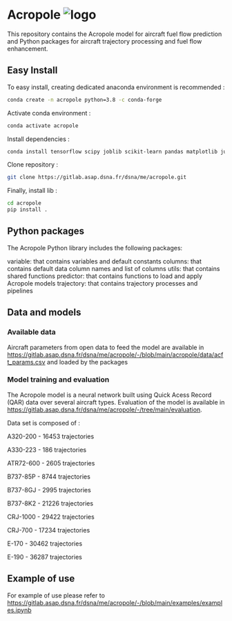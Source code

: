 # Acropole ![logo](https://gitlab.asap.dsna.fr/dsna/me/acropole/-/blob/main/logo.png)


This repository contains the Acropole model for aircraft fuel flow prediction and Python packages for aircraft trajectory processing and fuel flow enhancement.


## Easy Install

To easy install, creating dedicated anaconda environment is recommended :

```sh
conda create -n acropole python=3.8 -c conda-forge
```

Activate conda environment :

```sh
conda activate acropole
```

Install dependencies :

```sh
conda install tensorflow scipy joblib scikit-learn pandas matplotlib jupyter jinja2==3.0.3 
```

Clone repository :

```sh
git clone https://gitlab.asap.dsna.fr/dsna/me/acropole.git
```

Finally, install lib :


```sh
cd acropole
pip install .
```

## Python packages

The Acropole Python library includes the following packages:

variable: that contains variables and default constants
columns: that contains default data column names and list of columns
utils: that contains shared functions
predictor: that contains functions to load and apply Acropole models
trajectory: that contains trajectory processes and pipelines

## Data and models
### Available data

Aircraft parameters from open data to feed the model are available in https://gitlab.asap.dsna.fr/dsna/me/acropole/-/blob/main/acropole/data/acft_params.csv and loaded by the packages

### Model training and evaluation

The Acropole model is a neural network built using Quick Acess Record (QAR) data over several aircraft types. Evaluation of the model is available in https://gitlab.asap.dsna.fr/dsna/me/acropole/-/tree/main/evaluation.

Data set is composed of :

A320-200 - 16453 trajectories

A330-223 - 186 trajectories

ATR72-600 - 2605 trajectories

B737-85P - 8744 trajectories

B737-8GJ - 2995 trajectories

B737-8K2 - 21226 trajectories

CRJ-1000 - 29422 trajectories

CRJ-700 - 17234 trajectories

E-170 - 30462 trajectories

E-190 - 36287 trajectories

## Example of use

For example of use please refer to https://gitlab.asap.dsna.fr/dsna/me/acropole/-/blob/main/examples/examples.ipynb



